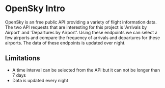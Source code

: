 # OpenSky Intro
OpenSky is an free public API providing a variety of flight information data. The two API requests that are interesting for this project is 'Arrivals by Airport' and 'Departures by Airport'. Using these endpoints we can select a few airports and compare the frequency of arrivals and departures for these airports. The data of these endpoints is updated over night. 

## Limitations
- A time interval can be selected from the API but it can not be longer than 7 days
- Data is updated every night

## 
